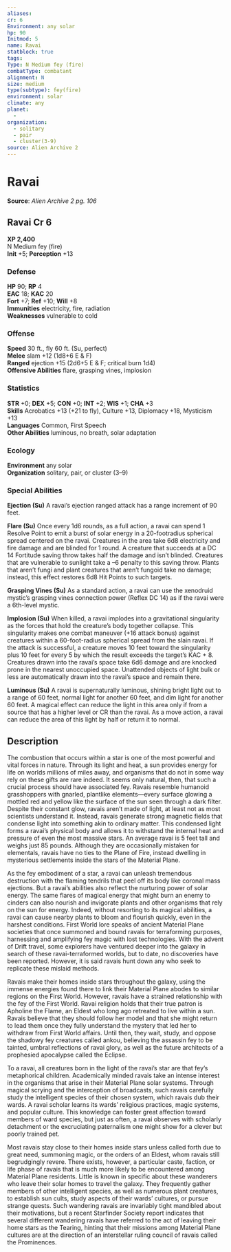 ```yaml
---
aliases: 
cr: 6
Environment: any solar
hp: 90
Initmod: 5
name: Ravai
statblock: true
tags: 
Type: N Medium fey (fire)
combatType: combatant
alignment: N
size: medium
type(subtype): fey(fire)
environment: solar
climate: any
planet:
  - 
organization:
  - solitary
  - pair
  - cluster(3-9)
source: Alien Archive 2
---
```


# Ravai

**Source**:  _Alien Archive 2 pg. 106_

## Ravai Cr 6

**XP 2,400**  
N Medium fey (fire)  
**Init** +5; **Perception** +13  

### Defense

**HP** 90; **RP** 4  
**EAC** 18; **KAC** 20  
**Fort** +7; **Ref** +10; **Will** +8  
**Immunities** electricity, fire, radiation  
**Weaknesses** vulnerable to cold

### Offense

**Speed** 30 ft., fly 60 ft. (Su, perfect)  
**Melee** slam +12 (1d8+6 E & F)  
**Ranged** ejection +15 (2d6+5 E & F; critical burn 1d4)  
**Offensive Abilities** flare, grasping vines, implosion

### Statistics

**STR** +0; **DEX** +5; **CON** +0; **INT** +2; **WIS** +1; **CHA** +3  
**Skills** Acrobatics +13 (+21 to fly), Culture +13, Diplomacy +18, Mysticism +13  
**Languages** Common, First Speech  
**Other Abilities** luminous, no breath, solar adaptation

### Ecology

**Environment** any solar  
**Organization** solitary, pair, or cluster (3–9)

### Special Abilities

**Ejection (Su)** A ravai’s ejection ranged attack has a range increment of 90 feet.

**Flare (Su)** Once every 1d6 rounds, as a full action, a ravai can spend 1 Resolve Point to emit a burst of solar energy in a 20-footradius spherical spread centered on the ravai. Creatures in the area take 6d8 electricity and fire damage and are blinded for 1 round. A creature that succeeds at a DC 14 Fortitude saving throw takes half the damage and isn’t blinded. Creatures that are vulnerable to sunlight take a –6 penalty to this saving throw. Plants that aren’t fungi and plant creatures that aren’t fungoid take no damage; instead, this effect restores 6d8 Hit Points to such targets.

**Grasping Vines (Su)** As a standard action, a ravai can use the xenodruid mystic’s grasping vines connection power (Reflex DC 14) as if the ravai were a 6th-level mystic.

**Implosion (Su)** When killed, a ravai implodes into a gravitational singularity as the forces that hold the creature’s body together collapse. This singularity makes one combat maneuver (+16 attack bonus) against creatures within a 60-foot-radius spherical spread from the slain ravai. If the attack is successful, a creature moves 10 feet toward the singularity plus 10 feet for every 5 by which the result exceeds the target’s KAC + 8. Creatures drawn into the ravai’s space take 6d6 damage and are knocked prone in the nearest unoccupied space. Unattended objects of light bulk or less are automatically drawn into the ravai’s space and remain there.

**Luminous (Su)** A ravai is supernaturally luminous, shining bright light out to a range of 60 feet, normal light for another 60 feet, and dim light for another 60 feet. A magical effect can reduce the light in this area only if from a source that has a higher level or CR than the ravai. As a move action, a ravai can reduce the area of this light by half or return it to normal.

## Description

The combustion that occurs within a star is one of the most powerful and vital forces in nature. Through its light and heat, a sun provides energy for life on worlds millions of miles away, and organisms that do not in some way rely on these gifts are rare indeed. It seems only natural, then, that such a crucial process should have associated fey. Ravais resemble humanoid grasshoppers with gnarled, plantlike elements—every surface glowing a mottled red and yellow like the surface of the sun seen through a dark filter. Despite their constant glow, ravais aren’t made of light, at least not as most scientists understand it. Instead, ravais generate strong magnetic fields that condense light into something akin to ordinary matter. This condensed light forms a ravai’s physical body and allows it to withstand the internal heat and pressure of even the most massive stars. An average ravai is 5 feet tall and weighs just 85 pounds. Although they are occasionally mistaken for elementals, ravais have no ties to the Plane of Fire, instead dwelling in mysterious settlements inside the stars of the Material Plane.

As the fey embodiment of a star, a ravai can unleash tremendous destruction with the flaming tendrils that peel off its body like coronal mass ejections. But a ravai’s abilities also reflect the nurturing power of solar energy. The same flares of magical energy that might burn an enemy to cinders can also nourish and invigorate plants and other organisms that rely on the sun for energy. Indeed, without resorting to its magical abilities, a ravai can cause nearby plants to bloom and flourish quickly, even in the harshest conditions. First World lore speaks of ancient Material Plane societies that once summoned and bound ravais for terraforming purposes, harnessing and amplifying fey magic with lost technologies. With the advent of Drift travel, some explorers have ventured deeper into the galaxy in search of these ravai-terraformed worlds, but to date, no discoveries have been reported. However, it is said ravais hunt down any who seek to replicate these mislaid methods.

Ravais make their homes inside stars throughout the galaxy, using the immense energies found there to link their Material Plane abodes to similar regions on the First World. However, ravais have a strained relationship with the fey of the First World. Ravai religion holds that their true patron is Apholine the Flame, an Eldest who long ago retreated to live within a sun. Ravais believe that they should follow her model and that she might return to lead them once they fully understand the mystery that led her to withdraw from First World affairs. Until then, they wait, study, and oppose the shadowy fey creatures called ankou, believing the assassin fey to be tainted, umbral reflections of ravai glory, as well as the future architects of a prophesied apocalypse called the Eclipse.

To a ravai, all creatures born in the light of the ravai’s star are that fey’s metaphorical children. Academically minded ravais take an intense interest in the organisms that arise in their Material Plane solar systems. Through magical scrying and the interception of broadcasts, such ravais carefully study the intelligent species of their chosen system, which ravais dub their wards. A ravai scholar learns its wards’ religious practices, magic systems, and popular culture. This knowledge can foster great affection toward members of ward species, but just as often, a ravai observes with scholarly detachment or the excruciating paternalism one might show for a clever but poorly trained pet.

Most ravais stay close to their homes inside stars unless called forth due to great need, summoning magic, or the orders of an Eldest, whom ravais still begrudgingly revere. There exists, however, a particular caste, faction, or life phase of ravais that is much more likely to be encountered among Material Plane residents. Little is known in specific about these wanderers who leave their solar homes to travel the galaxy. They frequently gather members of other intelligent species, as well as numerous plant creatures, to establish sun cults, study aspects of their wards’ cultures, or pursue strange quests. Such wandering ravais are invariably tight mandibled about their motivations, but a recent Starfinder Society report indicates that several different wandering ravais have referred to the act of leaving their home stars as the Tearing, hinting that their missions among Material Plane cultures are at the direction of an interstellar ruling council of ravais called the Prominences.


